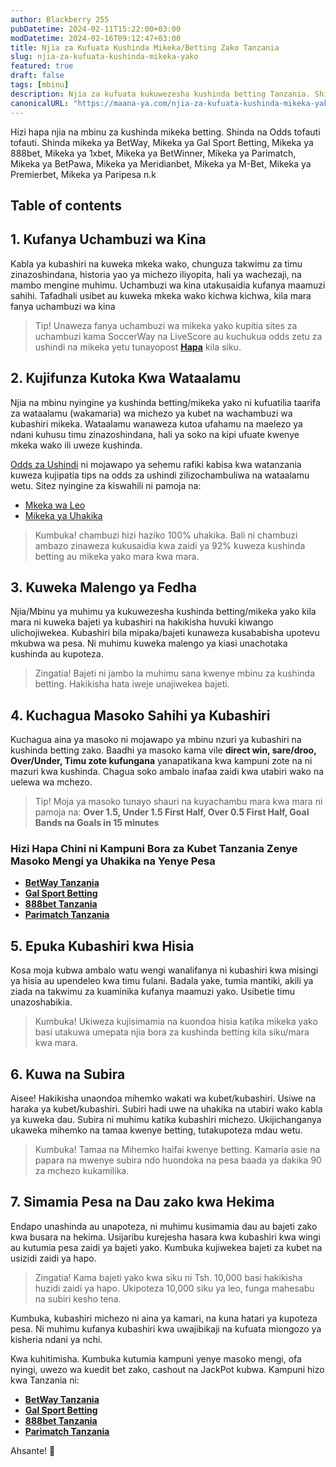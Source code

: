 ```yaml
---
author: Blackberry 255
pubDatetime: 2024-02-11T15:22:00+03:00
modDatetime: 2024-02-16T09:12:47+03:00
title: Njia za Kufuata Kushinda Mikeka/Betting Zako Tanzania
slug: njia-za-kufuata-kushinda-mikeka-yako
featured: true
draft: false
tags: [mbinu]
description: Njia za kufuata kukuwezesha kushinda betting Tanzania. Shinda mikeka kila mara unapoweka bet zako Tanzania
canonicalURL: "https://maana-ya.com/njia-za-kufuata-kushinda-mikeka-yako"
---
```


Hizi hapa njia na mbinu za kushinda mikeka betting. Shinda na Odds tofauti tofauti. Shinda mikeka ya BetWay, Mikeka ya Gal Sport Betting, Mikeka ya 888bet, Mikeka ya 1xbet, Mikeka ya BetWinner, Mikeka ya Parimatch, Mikeka ya BetPawa, Mikeka ya Meridianbet, Mikeka ya M-Bet, Mikeka ya Premierbet, Mikeka ya Paripesa n.k

## Table of contents

## 1. Kufanya Uchambuzi wa Kina

Kabla ya kubashiri na kuweka mkeka wako, chunguza takwimu za timu zinazoshindana, historia yao ya michezo iliyopita, hali ya wachezaji, na mambo mengine muhimu. Uchambuzi wa kina utakusaidia kufanya maamuzi sahihi. Tafadhali usibet au kuweka mkeka wako kichwa kichwa, kila mara fanya uchambuzi wa kina

> Tip! Unaweza fanya uchambuzi wa mikeka yako kupitia sites za uchambuzi kama SoccerWay na LiveScore au kuchukua odds zetu za ushindi na mikeka yetu tunayopost [**Hapa**](/) kila siku.

## 2. Kujifunza Kutoka Kwa Wataalamu

Njia na mbinu nyingine ya kushinda betting/mikeka yako ni kufuatilia taarifa za wataalamu (wakamaria) wa michezo ya kubet na wachambuzi wa kubashiri mikeka. Wataalamu wanaweza kutoa ufahamu na maelezo ya ndani kuhusu timu zinazoshindana, hali ya soko na kipi ufuate kwenye mkeka wako ili uweze kushinda.

[Odds za Ushindi](/) ni mojawapo ya sehemu rafiki kabisa kwa watanzania kuweza kujipatia tips na odds za ushindi zilizochambuliwa na wataalamu wetu. Sitez nyingine za kiswahili ni pamoja na:

- [Mkeka wa Leo](https://mkekawaleo.com)
- [Mikeka ya Uhakika](https://mikekayauhakika.com)

> Kumbuka! chambuzi hizi haziko 100% uhakika. Bali ni chambuzi ambazo zinaweza kukusaidia kwa zaidi ya 92% kuweza kushinda betting au mikeka yako mara kwa mara.

## 3. Kuweka Malengo ya Fedha

Njia/Mbinu ya muhimu ya kukuwezesha kushinda betting/mikeka yako kila mara ni kuweka bajeti ya kubashiri na hakikisha huvuki kiwango ulichojiwekea. Kubashiri bila mipaka/bajeti kunaweza kusababisha upotevu mkubwa wa pesa. Ni muhimu kuweka malengo ya kiasi unachotaka kushinda au kupoteza.

> Zingatia! Bajeti ni jambo la muhimu sana kwenye mbinu za kushinda betting. Hakikisha hata iweje unajiwekea bajeti.

## 4. Kuchagua Masoko Sahihi ya Kubashiri

Kuchagua aina ya masoko ni mojawapo ya mbinu nzuri ya kubashiri na kushinda betting zako. Baadhi ya masoko kama vile **direct win, sare/droo, Over/Under, Timu zote kufungana** yanapatikana kwa kampuni zote na ni mazuri kwa kushinda. Chagua soko ambalo inafaa zaidi kwa utabiri wako na uelewa wa mchezo.

> Tip! Moja ya masoko tunayo shauri na kuyachambu mara kwa mara ni pamoja na: **Over 1.5, Under 1.5 First Half, Over 0.5 First Half, Goal Bands na Goals in 15 minutes**

### Hizi Hapa Chini ni Kampuni Bora za Kubet Tanzania Zenye Masoko Mengi ya Uhakika na Yenye Pesa

- [**BetWay Tanzania**](http://bet-link.top/betway/register)
- [**Gal Sport Betting**](http://bet-link.top/gsb/register)
- [**888bet Tanzania**](http://bet-link.top/88bet/register)
- [**Parimatch Tanzania**](http://bet-link.top/pmatch/register)

## 5. Epuka Kubashiri kwa Hisia

Kosa moja kubwa ambalo watu wengi wanalifanya ni kubashiri kwa misingi ya hisia au upendeleo kwa timu fulani. Badala yake, tumia mantiki, akili ya ziada na takwimu za kuaminika kufanya maamuzi yako. Usibetie timu unazoshabikia.

> Kumbuka! Ukiweza kujisimamia na kuondoa hisia katika mikeka yako basi utakuwa umepata njia bora za kushinda betting kila siku/mara kwa mara.

## 6. Kuwa na Subira

Aisee! Hakikisha unaondoa mihemko wakati wa kubet/kubashiri. Usiwe na haraka ya kubet/kubashiri. Subiri hadi uwe na uhakika na utabiri wako kabla ya kuweka dau. Subira ni muhimu katika kubashiri michezo. Ukijichanganya ukaweka mihemko na tamaa kwenye betting, tutakupoteza mdau wetu.

> Kumbuka! Tamaa na Mihemko haifai kwenye betting. Kamaria asie na papara na mwenye subira ndo huondoka na pesa baada ya dakika 90 za mchezo kukamilika.

## 7. Simamia Pesa na Dau zako kwa Hekima

Endapo unashinda au unapoteza, ni muhimu kusimamia dau au bajeti zako kwa busara na hekima. Usijaribu kurejesha hasara kwa kubashiri kwa wingi au kutumia pesa zaidi ya bajeti yako. Kumbuka kujiwekea bajeti za kubet na usizidi zaidi ya hapo.

> Zingatia! Kama bajeti yako kwa siku ni Tsh. 10,000 basi hakikisha huzidi zaidi ya hapo. Ukipoteza 10,000 siku ya leo, funga mahesabu na subiri kesho tena.

Kumbuka, kubashiri michezo ni aina ya kamari, na kuna hatari ya kupoteza pesa. Ni muhimu kufanya kubashiri kwa uwajibikaji na kufuata miongozo ya kisheria ndani ya nchi.

Kwa kuhitimisha. Kumbuka kutumia kampuni yenye masoko mengi, ofa nyingi, uwezo wa kuedit bet zako, cashout na JackPot kubwa. Kampuni hizo kwa Tanzania ni:

- [**BetWay Tanzania**](http://bet-link.top/betway/register)
- [**Gal Sport Betting**](http://bet-link.top/gsb/register)
- [**888bet Tanzania**](http://bet-link.top/88bet/register)
- [**Parimatch Tanzania**](http://bet-link.top/pmatch/register)

Ahsante! 🙏
